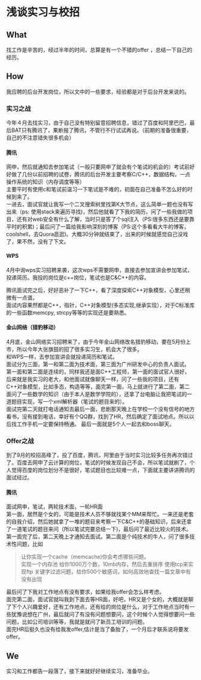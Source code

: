 # 浅谈实习与校招

## What
找工作是辛苦的，经过半年的时间，总算是有一个不错的offer ，总结一下自己的经历。


## How

我应聘的后台开发岗位，所以文中的一些要求，经验都是对于后台开发来说的。

### 实习之战

今年４月去找实习，由于自己没有特别留意招聘信息，错过了百度和阿里巴巴，最后BAT只有腾讯了，果断报了腾讯，不管行不行试试再说。（前期的准备很重要，自己的不注意错失很多机会）


#### 腾讯

网申，然后就通知去参加笔试（一般只要网申了就会有个笔试的机会的）考试前好好做了几份以前招聘的试卷，腾讯的后台开发主要考察C/C++，数据结构，一点操作系统的知识（内存调度等等）  
主要平时有使用c和笔试前温习一下笔试是不难的，初面在自己准备不怎么好的时候到来了。  
一进去，面试官就让我写一个二叉搜索树里找第K大节点，这么简单一题也没有写出来（ps: 使用stack来遍历寻找)，然后他就看了下我的简历，问了一些我做的项目，还有对web安全有什么了解，当时只是答了个sql注入（PS:很多东西还是要靠平时的积累)；最后问了一篇给我影响深刻的博客（PS:这个多看看大牛的博客，coolshell，去Quora逛逛)。大概30分钟就结束了，出来的时候就感觉自己没戏了，果不然，没有了下文。



#### WPS

4月中询wps实习招聘来袭，这次wps不需要网申，直接去参加宣讲会参加笔试，投递简历。我投的岗位是c++岗位，笔试也是C&C++的内容。   

腾讯面试完之后，好好恶补了一下C++，看了深度探索C++对象模型，心里还稍微有一点谱。  
面试内容果然都是C++，指针，C++对象模型(多态实现,继承实现），对于C标准库的一些函数memcpy, strcpy等等的实现还是要熟悉。  



#### 金山网络（猎豹移动）

4月底，金山网络实习招聘来了，由于今年金山网络改名猎豹移动，要在5月份上市，所以今年大张旗鼓的招了很多实习生，机会大了很多。  
和WPS一样，去参加宣讲会就投递简历和笔试。   
面试分为三面，第一和第二面为技术面，第三面为广州研发中心的负责人面试。   
第一面和第二面是连续的，同样我还是面C++工程师，第一面的面试官人很好，后来就是我实习的老大，和他面试就像聊天一样，问了一些我的项目，还有C++对象模型，比如多态，构造等等，面完第一面，马上就进行了第二面，第二面问了一些数学的知识（由于本人是数学学院的），还拿了台电脑让我把笔试的一道题目实现，写一个xml解析器（笔试的题目来的）。   
面试完第二天就打电话通知去最后一面，悲剧那天晚上在学校一个没有信号的地方看书，没有接到电话，幸好有个QQ群，找到了HR，然后确定了面试地点。所以以后找工作手机一定要保持畅通。
最后一面就是5个人一起去和boss聊天。  



### Offer之战

到了9月的校招高峰了，投了百度，腾讯，阿里由于当时实习比较多任务再次错过了。百度去网申了云计算的岗位，笔试的时候发现自己不会，所以笔试就刷了，个人觉得百度的岗位划分不是很好，笔试题目也比较难一点，下面就主要讲讲腾讯的面试经过。  



#### 腾讯

面试网申，笔试，两轮技术面，一轮HR面   
第一面，居然是个女的，可能是技术人员不够就找某个MM来帮忙。一来还是老套的自我介绍，然后她就拿了一堆的题目来考察一下C&C++的基础知识，后来还拿了一道笔试的题目来问（所以笔试完要总结一下)，最后问了最近比较火的技术。   
第一面完了后，第二天晚上才通知去面试。第二面是个纯技术的牛人，问了很多技术性问题，比如   
>让你实现一个cache（memcache)你会考虑哪些问题。   
>实现一个内存池
>给你1000万个数，10mb内存，然后去重排序
>使用tcp来实现ftp
>关键字过滤问题，给你500个敏感词，如何高效地查找一篇文章中有没有出现

最后问了下我对工作地点有没有要求，如果给我offer会怎么样考虑。   
面完第二面，面试官就叫我到下面去等HR面，好吧，HR又是个女的，大概就是聊了下个人兴趣爱好，还有工作地点，还有给的岗位是什么，对于工作地点当时有一些犹豫说想在广州，最后就问了有没有问题想要问，这个时候个人觉得想要问一些问题，比如公司培训等等，我就是就问了新员工培训的问题。  
 面完HR后挺久也没有给我发offer,估计是当了备胎了，一个月后才联系说将要发offer。  




## We
实习和工作都告一段落了，接下来就好好继续实习，准备毕业。

